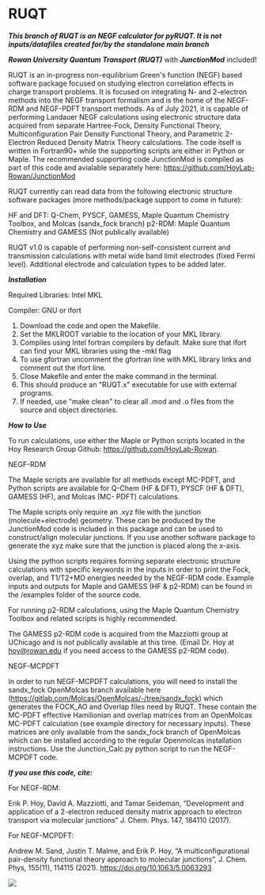 # RUQT

***This branch of RUQT is an NEGF calculator for pyRUQT. It is not inputs/datafiles created for/by the standalone main branch***

***Rowan University Quantum Transport (RUQT)*** 
 with ***JunctionMod*** included!

RUQT is an in-progress non-equilibrium Green's function (NEGF) based software package focused on studying electron correlation effects in charge transport problems. It is focused on integrating N- and 2-electron methods into the NEGF transport formalism and is the home of the NEGF-RDM and NEGF-PDFT transport methods. As of July 2021, it is capable of performing Landauer NEGF calculations using electronic structure data acquired from separate Hartree-Fock, Density Functional Theory, Multiconfiguration Pair Density Functional Theory, and Parametric 2-Electron Reduced Density Matrix Theory calculations. The code itself is written in Fortran90+ while the supporting scripts are either in Python or Maple. The recommended supporting code JunctionMod is compiled as part of this code and avialable separately here: https://github.com/HoyLab-Rowan/JunctionMod

RUQT currently can read data from the following electronic structure software packages (more methods/package support to come in future):

HF and DFT: Q-Chem, PYSCF, GAMESS, Maple Quantum Chemistry Toolbox, and Molcas (sandx_fock branch)
p2-RDM: Maple Quantum Chemistry and GAMESS (Not publically available)

RUQT v1.0 is capable of performing non-self-consistent current and transmission calculations with metal wide band limit electrodes (fixed Fermi level). 
Additional electrode and calculation types to be added later.

***Installation***

Required Libraries: Intel MKL

Compiler: GNU or ifort

1. Download the code and open the Makefile. 
2. Set the MKLROOT variable to the location of your MKL library. 
3. Compiles using Intel fortran compilers by default. Make sure that ifort can find your MKL libraries using the -mkl flag
3. To use gfortran uncomment the gfortran line with MKL library links and comment out the ifort line.
4. Close Makefile and enter the make command in the terminal.
5. This should produce an "RUQT.x" executable for use with external programs. 
6. If needed, use "make clean" to clear all .mod and .o files from the source and object directories.

***How to Use***

To run calculations, use either the Maple or Python scripts located in the Hoy Research Group Github: https://github.com/HoyLab-Rowan. 


NEGF-RDM

The Maple scripts are available for all methods except MC-PDFT, and Python scripts are available for Q-Chem (HF & DFT), PYSCF (HF & DFT), GAMESS (HF), and Molcas (MC-
PDFT) calculations. 

The Maple scripts only require an .xyz file with the junction (molecule+electrode) geometry. These can be produced by the JunctionMod code is included in this package 
and can be used to construct/align molecular junctions. If you use another software package to generate the xyz make sure that the junction is placed along the 
x-axis. 

Using the python scripts requires forming separate electronic structure calculations with specific keywords in the inputs in order to print the Fock, overlap, and 
T1/T2+MO energies needed by the NEGF-RDM code. Example inputs and outputs for Maple and GAMESS (HF & p2-RDM) can be found in the /examples folder of the source code.

For running p2-RDM calculations, using the Maple Quantum Chemistry Toolbox and related scripts is highly recommended.

The GAMESS p2-RDM code is acquired from the Mazziotti group at UChicago and is not publically available at this time. (Email Dr. Hoy at hoy@rowan.edu if you need 
access to the GAMESS p2-RDM code). 


NEGF-MCPDFT

In order to run NEGF-MCPDFT calculations, you will need to install the sandx_fock OpenMolcas branch available here (https://gitlab.com/Molcas/OpenMolcas/-/tree/sandx_fock) which generates the FOCK_AO and Overlap files need by RUQT. These contain the MC-PDFT effective Hamilionian and overlap matrices from an OpenMolcas 
MC-PDFT calculation (see example directory for necessary inputs). These matrices are only available from the sandx_fock branch of OpenMolcas which can be installed 
according to the regular Openmolcas installation instructions. Use the Junction_Calc.py python script to run the NEGF-MCPDFT code.

***If you use this code, cite:***

For NEGF-RDM:

Erik P. Hoy, David A. Mazziotti, and Tamar Seideman, “Development and application of a 2-electron reduced density matrix approach to electron transport via molecular 
junctions” J. Chem. Phys. 147, 184110 (2017).

For NEGF-MCPDFT:

Andrew M. Sand, Justin T. Malme, and Erik P. Hoy, “A multiconfigurational pair-density functional theory approach to molecular junctions”, J. Chem. Phys, 155(11), 114115 (2021). https://doi.org/10.1063/5.0063293 

<a href="https://hits.seeyoufarm.com"><img src="https://hits.seeyoufarm.com/api/count/incr/badge.svg?url=https%3A%2F%2Fgithub.com%2FHoyLab-Rowan%2FRUQT&count_bg=%2379C83D&title_bg=%23555555&icon=&icon_color=%23E7E7E7&title=hits&edge_flat=false"/></a>
